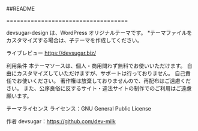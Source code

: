 
##README

===================================

devsugar-design は、WordPress オリジナルテーマです。 *テーマファイルをカスタマイズする場合は、子テーマを作成してください。

ライブレビュー
https://devsugar.biz/

利用条件
本テーマソースは、個人・商用問わず無料でお使いいただけます。 自由にカスタマイズしていただけますが、サポートは行っておりません。 自己責任でお使いください。 著作権は放棄しておりませんので、再配布はご遠慮ください。 また、公序良俗に反するサイト・違法サイトの制作でのご利用はご遠慮願います。

テーマライセンス
ライセンス：GNU General Public License

作者 devsugar：https://github.com/dev-milk


